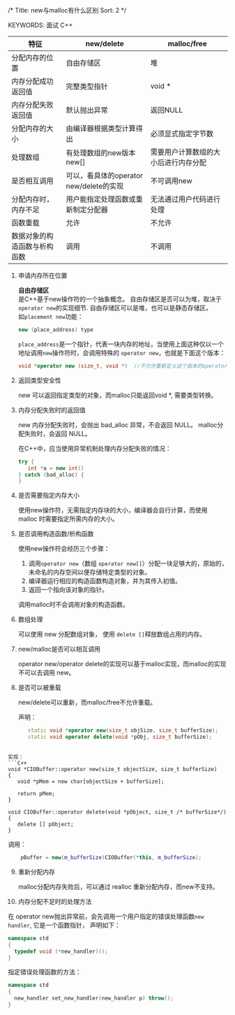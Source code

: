 /*
 Title: new与malloc有什么区别
 Sort: 2
 */
 
KEYWORDS: 面试 C++


|特征 |new/delete |malloc/free|
|-----|-----------|----------|
|分配内存的位置|自由存储区|堆|
|内存分配成功返回值|完整类型指针|void *|
|内存分配失败返回值|默认抛出异常|返回NULL|
|分配内存的大小|由编译器根据类型计算得出|必须显式指定字节数|
|处理数组|有处理数组的new版本new[]|需要用户计算数组的大小后进行内存分配|
|是否相互调用|可以，看具体的operator new/delete的实现|不可调用new|
|分配内存时，内存不足|用户能指定处理函数或重新制定分配器|无法通过用户代码进行处理|
|函数重载|允许|不允许|
|数据对象的构造函数与析构函数|调用|不调用|

1. 申请内存所在位置   

   **自由存储区**   
   是C++基于new操作符的一个抽象概念。 自由存储区是否可以为堆，取决于`operator new`的实现细节.
   自由存储区可以是堆，也可以是静态存储区。  
   如`placement new`功能：
   ```c++
   new (place_address) type
   ```
   `place_address`是一个指针，代表一块内存的地址，当使用上面这种仅以一个地址调用`new`操作符时，会调用特殊的
   `operator new`，也就是下面这个版本： 
   ```C++
   void *operator new (size_t, void *)  //不允许重新定义这个版本的operator new
   ```

2. 返回类型安全性   

   new 可以返回指定类型的对象，而malloc只能返回void *, 需要类型转换。

3. 内存分配失败时的返回值  

   new 内存分配失败时，会抛出 bad_alloc 异常，不会返回 NULL。 malloc分配失败时，会返回 NULL。  
   
   在C++中，应当使用异常机制处理内存分配失败的情况：  
   ```C++
   try {
      int *a = new int()
   } catch (bad_alloc) {
   }
   ```
   
4. 是否需要指定内存大小   

   使用new操作符，无需指定内存块的大小，编译器会自行计算，而使用 malloc 时需要指定所需内存的大小。 
   
5. 是否调用构造函数/析构函数   
  
   使用new操作符会经历三个步骤：
   1. 调用`operator new`（数组 `operator new[]`）分配一块足够大的，原始的，未命名的内存空间以便存储特定类型的对象。  
   2. 编译器运行相应的构造函数构造对象，并为其传入初值。
   3. 返回一个指向该对象的指针。
   
   调用malloc时不会调用对象的构造函数。
   
6. 数组处理  

   可以使用 new 分配数组对象， 使用 `delete []`释放数组占用的内存。
   
7. new/malloc是否可以相互调用   

   operator new/operator delete的实现可以基于malloc实现，而malloc的实现不可以去调用 new。
   
8. 是否可以被重载   

   new/delete可以重新，而malloc/free不允许重载。  
   
   声明：
   ```C++
      static void *operator new(size_t objSize, size_t bufferSize);
      static void operator delete(void *pObj, size_t bufferSize);
  ```
  
  实现：
  ```C++
  void *CIOBuffer::operator new(size_t objectSize, size_t bufferSize)
  {
     void *pMem = new char[objectSize + bufferSize];

     return pMem;
  }

  void CIOBuffer::operator delete(void *pObject, size_t /* bufferSize*/)
  {
     delete [] pObject;
  }
  ```
  
  调用：
  ```C++
      pBuffer = new(m_bufferSize)CIOBuffer(*this, m_bufferSize);
  ```
   
9. 重新分配内存  

   malloc分配内存失败后，可以通过 realloc 重新分配内存，而new不支持。
   
10. 内存分配不足时的处理方法   

   在 operator new抛出异常前，会先调用一个用户指定的错误处理函数`new handler`, 它是一个函数指针，
   声明如下：
   ```C++
   namespace std
   {
     typedef void (*new_handler)();
   }
   ```
   
   指定错误处理函数的方法：  
   ```C++
   namespace std
   { 
     new_handler set_new_handler(new_handler p) throw();
   }
   ```
   
   
